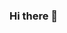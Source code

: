 ### Hi there 👋

<!--
**KokosP/KokosP** is a ✨ _special_ ✨ repository because its `README.md` (this file) appears on your GitHub profile.


![visitor badge](https://visitor-badge.glitch.me/badge?page_id=jwenjian.visitor-badge)







Here are some ideas to get you started:

- 🔭 I’m currently working on ...
- 🌱 I’m currently learning ...
- 👯 I’m looking to collaborate on ...
- 🤔 I’m looking for help with ...
- 💬 Ask me about ...
- 📫 How to reach me: ...
- 😄 Pronouns: ...
- ⚡ Fun fact: ...
-->
